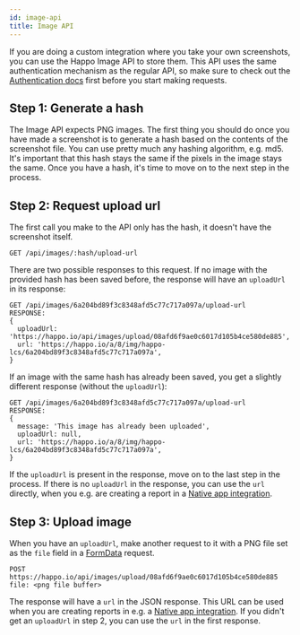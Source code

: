 ```yaml
---
id: image-api
title: Image API
---
```


If you are doing a custom integration where you take your own screenshots, you
can use the Happo Image API to store them. This API uses the same authentication
mechanism as the regular API, so make sure to check out the [Authentication
docs](https://happo.io/docs/api#authentication) first before you start making
requests.

## Step 1: Generate a hash

The Image API expects PNG images. The first thing you should do once you have
made a screenshot is to generate a hash based on the contents of the screenshot
file. You can use pretty much any hashing algorithm, e.g. md5. It's important
that this hash stays the same if the pixels in the image stays the same. Once
you have a hash, it's time to move on to the next step in the process.

## Step 2: Request upload url

The first call you make to the API only has the hash, it doesn't have the
screenshot itself.

```
GET /api/images/:hash/upload-url
```
There are two possible responses to this request. If no image with the provided
hash has been saved before, the response will have an `uploadUrl` in its
response:

```
GET /api/images/6a204bd89f3c8348afd5c77c717a097a/upload-url
RESPONSE:
{
  uploadUrl: 'https://happo.io/api/images/upload/08afd6f9ae0c6017d105b4ce580de885',
  url: 'https://happo.io/a/8/img/happo-lcs/6a204bd89f3c8348afd5c77c717a097a',
}
```

If an image with the same hash has already been saved, you get a slightly
different response (without the `uploadUrl`):

```
GET /api/images/6a204bd89f3c8348afd5c77c717a097a/upload-url
RESPONSE:
{
  message: 'This image has already been uploaded',
  uploadUrl: null,
  url: 'https://happo.io/a/8/img/happo-lcs/6a204bd89f3c8348afd5c77c717a097a',
}
```

If the `uploadUrl` is present in the response, move on to the last step in the
process. If there is no `uploadUrl` in the response, you can use the `url`
directly, when you e.g. are creating a report in a [Native app
integration](native.md).

## Step 3: Upload image

When you have an `uploadUrl`, make another request to it with a PNG file set as
the `file` field in a
[FormData](https://developer.mozilla.org/en-US/docs/Web/API/FormData) request.

```
POST https://happo.io/api/images/upload/08afd6f9ae0c6017d105b4ce580de885
file: <png file buffer>
```

The response will have a `url` in the JSON response. This URL can be used when
you are creating reports in e.g. a [Native app integration](native.md). If you
didn't get an `uploadUrl` in step 2, you can use the `url` in the first
response.
